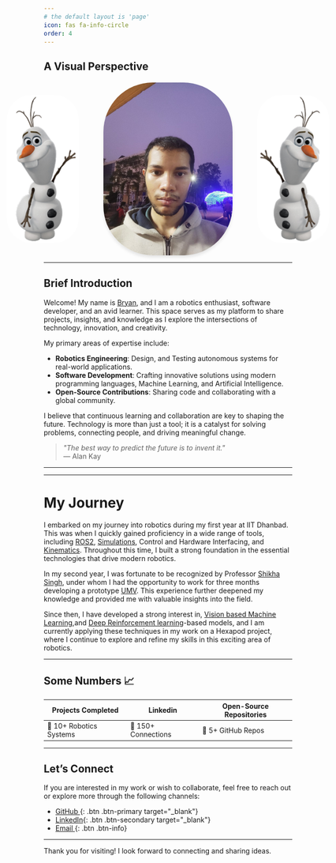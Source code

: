 ```yaml
---
# the default layout is 'page'
icon: fas fa-info-circle
order: 4
---
```


## A Visual Perspective

<div style="display: flex; justify-content: center; align-items: center; gap: 50px; margin-top: 20px;">
  <img src="assets/images/About/output-onlinepngtools.png" alt="Inspiration 1" style="height: 300px; width: auto; border-radius: 50px;">
  <img src="assets/images/About/me_at_kharagpur.jpeg" alt="Inspiration 2" style="height: 350px; width: auto; border-radius: 100px; box-shadow: 0 4px 6px rgba(0, 0, 0, 0.1);">
  <img src="assets/images/About/Olaf_from_Disney's_Frozen.png" alt="Inspiration 3" style="height: 300px; width: auto; border-radius: 50px;">
</div>

---

## Brief Introduction

Welcome! My name is [Bryan](https://github.com/bryanvas-cpu), and I am a robotics enthusiast, software developer, and an avid learner. This space serves as my platform to share projects, insights, and knowledge as I explore the intersections of technology, innovation, and creativity.

My primary areas of expertise include:
- **Robotics Engineering**: Design, and Testing autonomous systems for real-world applications.
- **Software Development**: Crafting innovative solutions using modern programming languages, Machine Learning, and Artificial Intelligence.
- **Open-Source Contributions**: Sharing code and collaborating with a global community.

I believe that continuous learning and collaboration are key to shaping the future. Technology is more than just a tool; it is a catalyst for solving problems, connecting people, and driving meaningful change.

> *"The best way to predict the future is to invent it."*  
> — Alan Kay

---

---

# My Journey

I embarked on my journey into robotics during my first year at IIT Dhanbad. This was when I quickly gained proficiency in a wide range of tools, including [ROS2](https://docs.ros.org/en/foxy/_downloads/2a9c64e08982f3709e23d20e5dc9f294/ros2-brochure-ltr-web.pdf), [Simulations](https://developer.download.nvidia.com/video/gputechconf/gtc/2019/presentation/s9918-isaac-gym.pdf), Control and Hardware Interfacing, and [Kinematics](https://en.wikipedia.org/wiki/Kinematics). Throughout this time, I built a strong foundation in the essential technologies that drive modern robotics.

In my second year, I was fortunate to be recognized by Professor [Shikha Singh](https://iitism.irins.org/profile/215120), under whom I had the opportunity to work for three months developing a prototype [UMV](https://bryanvas-cpu.github.io/posts/Unmanned-Vehicle/). This experience further deepened my knowledge and provided me with valuable insights into the field.

Since then, I have developed a strong interest in, [Vision based Machine Learning](https://en.wikipedia.org/wiki/Category:Learning_in_computer_vision),and [Deep Reinforcement learning](https://en.wikipedia.org/wiki/Deep_reinforcement_learning)-based models, and I am currently applying these techniques in my work on a Hexapod project, where I continue to explore and refine my skills in this exciting area of robotics.

---

## Some Numbers 📈

| Projects Completed | Linkedin | Open-Source Repositories |
|--------------------|--------------------|--------------------------|
| 🚀 10+ Robotics Systems | 🔗 150+ Connections | 🌟 5+ GitHub Repos |

---

## Let’s Connect

If you are interested in my work or wish to collaborate, feel free to reach out or explore more through the following channels:

- [ GitHub ](https://github.com/bryanvas-cpu){: .btn .btn-primary target="_blank"}
- [LinkedIn](https://www.linkedin.com/in/bryan-vas-0bb718284){: .btn .btn-secondary target="_blank"}
- [ Email  ](mailto:bryanvas25@gmail.com){: .btn .btn-info}

---

Thank you for visiting! I look forward to connecting and sharing ideas.

